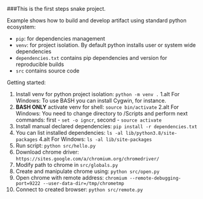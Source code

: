 ###This is the first steps snake project.

Example shows how to build and develop artifact using standard python ecosystem:
- `pip`: for dependencies management
- `venv`: for project isolation. By default python installs user or system wide dependencies
- `dependencies.txt` contains pip dependencies and version for reproducible builds
- `src` contains source code

Getting started:
1. Install venv for python project isolation: `python -m venv .`
    1.alt For Windows: To use BASH you can install Cygwin, for instance.
2. **BASH ONLY** activate venv for shell: `source bin/activate`
    2.alt For Windows: You need to change directory to /Scripts and perform next commands: first - `set -o igncr`, second - `source activate
` 
3. Install manual declared dependencies: `pip install -r dependencies.txt`
4. You can list installed dependencies: `ls -al lib/python3.8/site-packages`
    4.alt For Windows: `ls -al lib/site-packages`
5. Run script: `python src/hello.py`
6. Download chrome driver: `https://sites.google.com/a/chromium.org/chromedriver/`
7. Modify path to chrome in `src/globals.py`
8. Create and manipulate chrome using: `python src/open.py`
9. Open chrome with remote address: `chromium --remote-debugging-port=9222 --user-data-dir=/tmp/chrometmp`
10. Connect to created browser: `python src/remote.py`